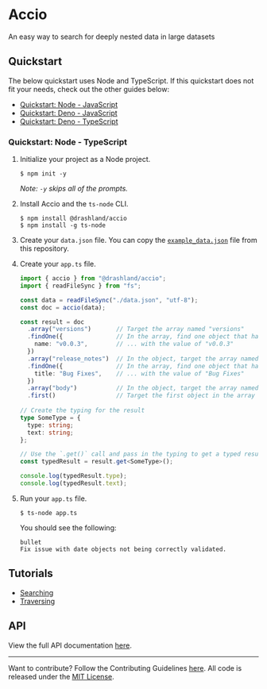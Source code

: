 # Accio

An easy way to search for deeply nested data in large datasets

## Quickstart

The below quickstart uses Node and TypeScript. If this quickstart does not fit your needs, check out the other guides below:

* [Quickstart: Node - JavaScript](./docs/quickstart/node_javascript.md)
* [Quickstart: Deno - JavaScript](./docs/quickstart/deno_javascript.md)
* [Quickstart: Deno - TypeScript](./docs/quickstart/deno_typescript.md)

### Quickstart: Node - TypeScript

1. Initialize your project as a Node project.

    ```
    $ npm init -y
    ```

    _Note: `-y` skips all of the prompts._

2. Install Accio and the `ts-node` CLI.

    ```
    $ npm install @drashland/accio
    $ npm install -g ts-node
    ```

3. Create your `data.json` file. You can copy the [`example_data.json`](./example_data.json) file from this repository.

4. Create your `app.ts` file.

    ```typescript
    import { accio } from "@drashland/accio";
    import { readFileSync } from "fs";
    
    const data = readFileSync("./data.json", "utf-8");
    const doc = accio(data);
    
    const result = doc
      .array("versions")       // Target the array named "versions"
      .findOne({               // In the array, find one object that has a name field ...
        name: "v0.0.3",        // ... with the value of "v0.0.3"
      })
      .array("release_notes")  // In the object, target the array named "release_notes"
      .findOne({               // In the array, find one object that has a title field ...
        title: "Bug Fixes",    // ... with the value of "Bug Fixes"
      })
      .array("body")           // In the object, target the array named "body"
      .first()                 // Target the first object in the array
      
    // Create the typing for the result
    type SomeType = {
      type: string;
      text: string;
    };
    
    // Use the `.get()` call and pass in the typing to get a typed result
    const typedResult = result.get<SomeType>();
    
    console.log(typedResult.type);
    console.log(typedResult.text);
    ```

5. Run your `app.ts` file.

    ```
    $ ts-node app.ts
    ```

    You should see the following:

    ```
    bullet
    Fix issue with date objects not being correctly validated.
    ```

## Tutorials

* [Searching](./docs/tutorials/searching.md)
* [Traversing](./docs/tutorials/traversing.md)

## API

View the full API documentation [here](./docs/api_reference.md).

---

Want to contribute? Follow the Contributing Guidelines [here](https://github.com/drashland/.github/blob/master/CONTRIBUTING.md). All code is released under the [MIT License](https://github.com/drashland/deno-drash/blob/master/LICENSE).
